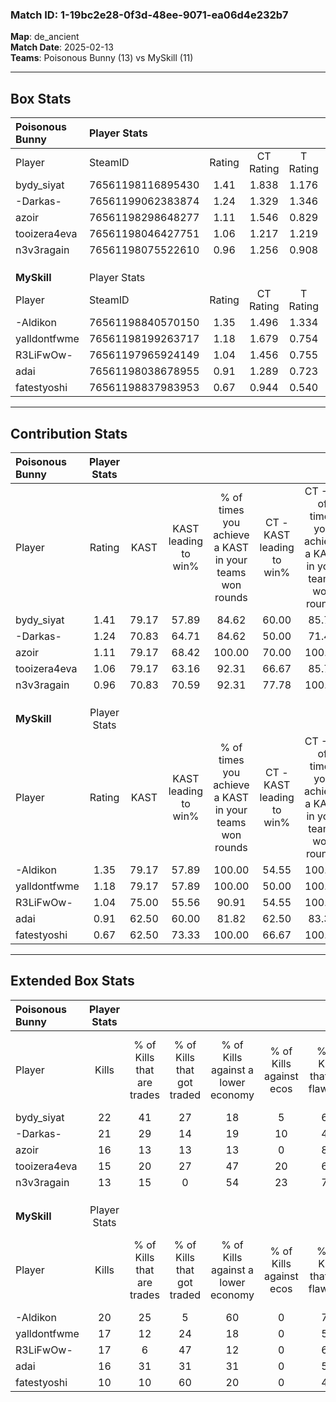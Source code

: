 ### Match ID: 1-19bc2e28-0f3d-48ee-9071-ea06d4e232b7  
**Map**: de_ancient  
**Match Date**: 2025-02-13  
**Teams**: Poisonous Bunny (13) vs MySkill (11)  

---  

## Box Stats  

| **Poisonous Bunny** | Player Stats      |        |           |          |       |      |       |         |        |      |     |
| :- | :- | :-: | :-: | :-: | :-: | :-: | :-: | :-: | :-: | :-: | :-: |
| Player              | SteamID           | Rating | CT Rating | T Rating | KAST  | ADR  | Kills | Assists | Deaths | K/D  | HS% |
| bydy_siyat          | 76561198116895430 |  1.41  |   1.838   |  1.176   | 79.17 | 98.8 |  22   |    5    |   16   | 1.38 | 27  |
| -Darkas-            | 76561199062383874 |  1.24  |   1.329   |  1.346   | 70.83 | 84.1 |  21   |    4    |   17   | 1.24 | 57  |
| azoir               | 76561198298648277 |  1.11  |   1.546   |  0.829   | 79.17 | 58.3 |  16   |    5    |   14   | 1.14 | 50  |
| tooizera4eva        | 76561198046427751 |  1.06  |   1.217   |  1.219   | 79.17 | 84.8 |  15   |    8    |   19   | 0.79 | 46  |
| n3v3ragain          | 76561198075522610 |  0.96  |   1.256   |  0.908   | 70.83 | 62.3 |  13   |    7    |   14   | 0.93 | 46  |
|                     |                   |        |           |          |       |      |       |         |        |      |     |
|                     |                   |        |           |          |       |      |       |         |        |      |     |
|                     |                   |        |           |          |       |      |       |         |        |      |     |
| **MySkill**         | Player Stats      |        |           |          |       |      |       |         |        |      |     |
| Player              | SteamID           | Rating | CT Rating | T Rating | KAST  | ADR  | Kills | Assists | Deaths | K/D  | HS% |
| -Aldikon            | 76561198840570150 |  1.35  |   1.496   |  1.334   | 79.17 | 76.3 |  20   |    8    |   13   | 1.54 | 45  |
| yalldontfwme        | 76561198199263717 |  1.18  |   1.679   |  0.754   | 79.17 | 66.9 |  17   |    6    |   14   | 1.21 | 64  |
| R3LiFwOw-           | 76561197965924149 |  1.04  |   1.456   |  0.755   | 75.00 | 73.2 |  17   |    6    |   20   | 0.85 | 70  |
| adai                | 76561198038678955 |  0.91  |   1.289   |  0.723   | 62.50 | 72.0 |  16   |    3    |   19   | 0.84 | 75  |
| fatestyoshi         | 76561198837983953 |  0.67  |   0.944   |  0.540   | 62.50 | 70.5 |  10   |    9    |   21   | 0.48 | 40  |
---  

## Contribution Stats  

| **Poisonous Bunny** | Player Stats |       |                      |                                                        |                           |                                                             |                          |                                                            |
| :- | :-: | :-: | :-: | :-: | :-: | :-: | :-: | :-: |
| Player              |    Rating    | KAST  | KAST leading to win% | % of times you achieve a KAST in your teams won rounds | CT - KAST leading to win% | CT - % of times you achieve a KAST in your teams won rounds | T - KAST leading to win% | T - % of times you achieve a KAST in your teams won rounds |
| bydy_siyat          |     1.41     | 79.17 |        57.89         |                         84.62                          |           60.00           |                            85.71                            |          55.56           |                           83.33                            |
| -Darkas-            |     1.24     | 70.83 |        64.71         |                         84.62                          |           50.00           |                            71.43                            |          85.71           |                           100.00                           |
| azoir               |     1.11     | 79.17 |        68.42         |                         100.00                         |           70.00           |                           100.00                            |          66.67           |                           100.00                           |
| tooizera4eva        |     1.06     | 79.17 |        63.16         |                         92.31                          |           66.67           |                            85.71                            |          60.00           |                           100.00                           |
| n3v3ragain          |     0.96     | 70.83 |        70.59         |                         92.31                          |           77.78           |                           100.00                            |          62.50           |                           83.33                            |
|                     |              |       |                      |                                                        |                           |                                                             |                          |                                                            |
|                     |              |       |                      |                                                        |                           |                                                             |                          |                                                            |
|                     |              |       |                      |                                                        |                           |                                                             |                          |                                                            |
| **MySkill**         | Player Stats |       |                      |                                                        |                           |                                                             |                          |                                                            |
| Player              |    Rating    | KAST  | KAST leading to win% | % of times you achieve a KAST in your teams won rounds | CT - KAST leading to win% | CT - % of times you achieve a KAST in your teams won rounds | T - KAST leading to win% | T - % of times you achieve a KAST in your teams won rounds |
| -Aldikon            |     1.35     | 79.17 |        57.89         |                         100.00                         |           54.55           |                           100.00                            |          62.50           |                           100.00                           |
| yalldontfwme        |     1.18     | 79.17 |        57.89         |                         100.00                         |           50.00           |                           100.00                            |          71.43           |                           100.00                           |
| R3LiFwOw-           |     1.04     | 75.00 |        55.56         |                         90.91                          |           54.55           |                           100.00                            |          57.14           |                           80.00                            |
| adai                |     0.91     | 62.50 |        60.00         |                         81.82                          |           62.50           |                            83.33                            |          57.14           |                           80.00                            |
| fatestyoshi         |     0.67     | 62.50 |        73.33         |                         100.00                         |           66.67           |                           100.00                            |          83.33           |                           100.00                           |
---  

## Extended Box Stats  

| **Poisonous Bunny** | Player Stats |                            |                            |                                    |                         |                              |                                 |        |                             |                                     |                          |                               |                            |
| :- | :-: | :-: | :-: | :-: | :-: | :-: | :-: | :-: | :-: | :-: | :-: | :-: | :-: |
| Player              |    Kills     | % of Kills that are trades | % of Kills that got traded | % of Kills against a lower economy | % of Kills against ecos | % of Kills that are flawless | % of Kills that are close duels | Deaths | % of Deaths that get traded | % of Deaths against a lower economy | % of Deaths against ecos | % of Deaths that are flawless | % of Deaths that are close |
| bydy_siyat          |      22      |             41             |             27             |                 18                 |            5            |              64              |                5                |   16   |             25              |                  6                  |            6             |              56               |             6              |
| -Darkas-            |      21      |             29             |             14             |                 19                 |           10            |              48              |               10                |   17   |             24              |                 12                  |            0             |              71               |             0              |
| azoir               |      16      |             13             |             13             |                 13                 |            0            |              81              |                0                |   14   |             21              |                  7                  |            0             |              50               |             0              |
| tooizera4eva        |      15      |             20             |             27             |                 47                 |           20            |              60              |                0                |   19   |             37              |                 16                  |            5             |              53               |             5              |
| n3v3ragain          |      13      |             15             |             0              |                 54                 |           23            |              77              |                0                |   14   |             43              |                  0                  |            0             |              71               |             7              |
|                     |              |                            |                            |                                    |                         |                              |                                 |        |                             |                                     |                          |                               |                            |
|                     |              |                            |                            |                                    |                         |                              |                                 |        |                             |                                     |                          |                               |                            |
|                     |              |                            |                            |                                    |                         |                              |                                 |        |                             |                                     |                          |                               |                            |
| **MySkill**         | Player Stats |                            |                            |                                    |                         |                              |                                 |        |                             |                                     |                          |                               |                            |
| Player              |    Kills     | % of Kills that are trades | % of Kills that got traded | % of Kills against a lower economy | % of Kills against ecos | % of Kills that are flawless | % of Kills that are close duels | Deaths | % of Deaths that get traded | % of Deaths against a lower economy | % of Deaths against ecos | % of Deaths that are flawless | % of Deaths that are close |
| -Aldikon            |      20      |             25             |             5              |                 60                 |            0            |              70              |                5                |   13   |             23              |                  0                  |            0             |              77               |             0              |
| yalldontfwme        |      17      |             12             |             24             |                 18                 |            0            |              59              |                0                |   14   |             14              |                 14                  |            7             |              64               |             7              |
| R3LiFwOw-           |      17      |             6              |             47             |                 12                 |            0            |              65              |                6                |   20   |             15              |                 20                  |            0             |              65               |             0              |
| adai                |      16      |             31             |             31             |                 31                 |            0            |              50              |                6                |   19   |             21              |                 11                  |            0             |              74               |             5              |
| fatestyoshi         |      10      |             10             |             60             |                 20                 |            0            |              40              |                0                |   21   |             14              |                 19                  |            0             |              52               |             5              |
